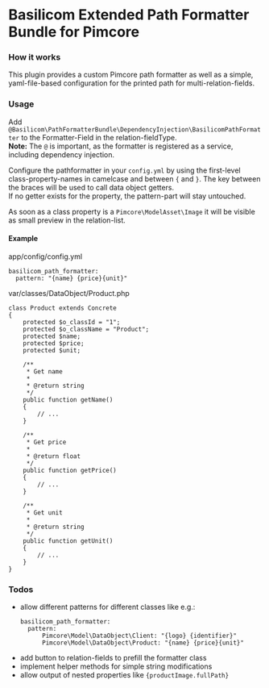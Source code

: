 # Basilicom Extended Path Formatter Bundle for Pimcore

### How it works
This plugin provides a custom Pimcore path formatter as well as a simple, yaml-file-based configuration for the printed path for multi-relation-fields.  

### Usage
Add ``@Basilicom\PathFormatterBundle\DependencyInjection\BasilicomPathFormatter`` to the Formatter-Field in the relation-fieldType.  
**Note:** The ``@`` is important, as the formatter is registered as a service, including dependency injection.

Configure the pathformatter in your ``config.yml`` by using the first-level class-property-names in camelcase and between ``{`` and ``}``. The key between the braces will be used to call data object getters.  
If no getter exists for the property, the pattern-part will stay untouched.

As soon as a class property is a ``Pimcore\ModelAsset\Image`` it will be visible as small preview in the relation-list.

#### Example
app/config/config.yml
```
basilicom_path_formatter:
  pattern: "{name} {price}{unit}"
```

var/classes/DataObject/Product.php
```
class Product extends Concrete
{
    protected $o_classId = "1";
    protected $o_className = "Product";
    protected $name;
    protected $price;
    protected $unit;
    
    /**
     * Get name
     *
     * @return string
     */
    public function getName()
    {
        // ...
    }
    
    /**
     * Get price
     *
     * @return float
     */
    public function getPrice()
    {
        // ...
    }
    
    /**
     * Get unit
     *
     * @return string
     */
    public function getUnit()
    {
        // ...
    }
}
```

### Todos
- allow different patterns for different classes like e.g.:
  ```
  basilicom_path_formatter:
    pattern: 
        Pimcore\Model\DataObject\Client: "{logo} {identifier}"
        Pimcore\Model\DataObject\Product: "{name} {price}{unit}"
  ```
- add button to relation-fields to prefill the formatter class
- implement helper methods for simple string modifications
- allow output of nested properties like ``{productImage.fullPath}``
